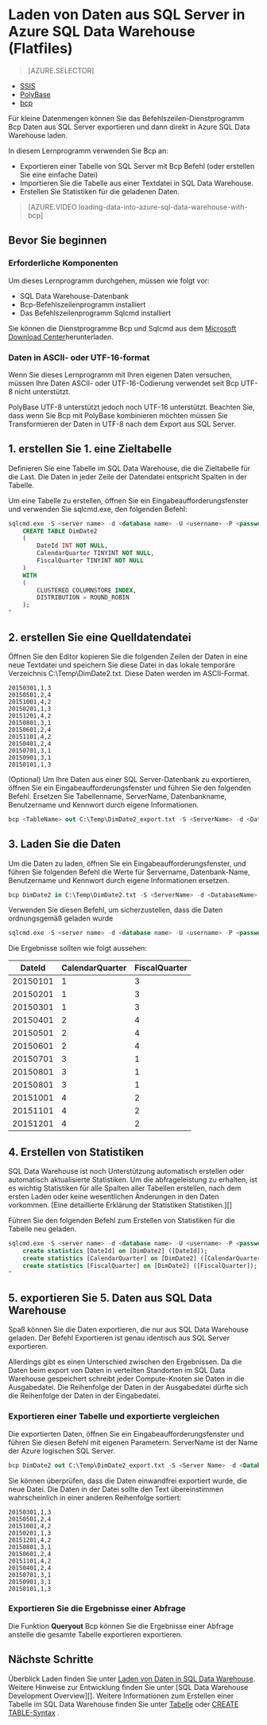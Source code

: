 <properties
   pageTitle="Laden von Daten aus SQL Server in Azure SQL Data Warehouse (Bcp) | Microsoft Azure"
   description="Für eine kleine Größe verwendet Bcp Daten aus SQL Server in Dateien exportieren und importieren Sie die Daten direkt in Azure SQL Data Warehouse."
   services="sql-data-warehouse"
   documentationCenter="NA"
   authors="lodipalm"
   manager="barbkess"
   editor=""/>

<tags
   ms.service="sql-data-warehouse"
   ms.devlang="NA"
   ms.topic="article"
   ms.tgt_pltfrm="NA"
   ms.workload="data-services"
   ms.date="06/30/2016"
   ms.author="lodipalm;barbkess;sonyama"/>


# <a name="load-data-from-sql-server-into-azure-sql-data-warehouse-flat-files"></a>Laden von Daten aus SQL Server in Azure SQL Data Warehouse (Flatfiles)

> [AZURE.SELECTOR]
- [SSIS](sql-data-warehouse-load-from-sql-server-with-integration-services.md)
- [PolyBase](sql-data-warehouse-load-from-sql-server-with-polybase.md)
- [bcp](sql-data-warehouse-load-from-sql-server-with-bcp.md)

Für kleine Datenmengen können Sie das Befehlszeilen-Dienstprogramm Bcp Daten aus SQL Server exportieren und dann direkt in Azure SQL Data Warehouse laden.

In diesem Lernprogramm verwenden Sie Bcp an:

- Exportieren einer Tabelle von SQL Server mit Bcp Befehl (oder erstellen Sie eine einfache Datei)
- Importieren Sie die Tabelle aus einer Textdatei in SQL Data Warehouse.
- Erstellen Sie Statistiken für die geladenen Daten.

>[AZURE.VIDEO loading-data-into-azure-sql-data-warehouse-with-bcp]

## <a name="before-you-begin"></a>Bevor Sie beginnen

### <a name="prerequisites"></a>Erforderliche Komponenten

Um dieses Lernprogramm durchgehen, müssen wie folgt vor:

- SQL Data Warehouse-Datenbank
- Bcp-Befehlszeilenprogramm installiert
- Das Befehlszeilenprogramm Sqlcmd installiert

Sie können die Dienstprogramme Bcp und Sqlcmd aus dem [Microsoft Download Center][]herunterladen.

### <a name="data-in-ascii-or-utf-16-format"></a>Daten in ASCII- oder UTF-16-format

Wenn Sie dieses Lernprogramm mit Ihren eigenen Daten versuchen, müssen Ihre Daten ASCII- oder UTF-16-Codierung verwendet seit Bcp UTF-8 nicht unterstützt. 

PolyBase UTF-8 unterstützt jedoch noch UTF-16 unterstützt. Beachten Sie, dass wenn Sie Bcp mit PolyBase kombinieren möchten müssen Sie Transformieren der Daten in UTF-8 nach dem Export aus SQL Server. 


## <a name="1-create-a-destination-table"></a>1. erstellen Sie 1. eine Zieltabelle

Definieren Sie eine Tabelle im SQL Data Warehouse, die die Zieltabelle für die Last. Die Daten in jeder Zeile der Datendatei entspricht Spalten in der Tabelle.

Um eine Tabelle zu erstellen, öffnen Sie ein Eingabeaufforderungsfenster und verwenden Sie sqlcmd.exe, den folgenden Befehl:


```sql
sqlcmd.exe -S <server name> -d <database name> -U <username> -P <password> -I -Q "
    CREATE TABLE DimDate2
    (
        DateId INT NOT NULL,
        CalendarQuarter TINYINT NOT NULL,
        FiscalQuarter TINYINT NOT NULL
    )
    WITH
    (
        CLUSTERED COLUMNSTORE INDEX,
        DISTRIBUTION = ROUND_ROBIN
    );
"
```


## <a name="2-create-a-source-data-file"></a>2. erstellen Sie eine Quelldatendatei

Öffnen Sie den Editor kopieren Sie die folgenden Zeilen der Daten in eine neue Textdatei und speichern Sie diese Datei in das lokale temporäre Verzeichnis C:\Temp\DimDate2.txt. Diese Daten werden im ASCII-Format.

```
20150301,1,3
20150501,2,4
20151001,4,2
20150201,1,3
20151201,4,2
20150801,3,1
20150601,2,4
20151101,4,2
20150401,2,4
20150701,3,1
20150901,3,1
20150101,1,3
```

(Optional) Um Ihre Daten aus einer SQL Server-Datenbank zu exportieren, öffnen Sie ein Eingabeaufforderungsfenster und führen Sie den folgenden Befehl. Ersetzen Sie Tabellenname, ServerName, Datenbankname, Benutzername und Kennwort durch eigene Informationen.

```sql
bcp <TableName> out C:\Temp\DimDate2_export.txt -S <ServerName> -d <DatabaseName> -U <Username> -P <Password> -q -c -t ','
```



## <a name="3-load-the-data"></a>3. Laden Sie die Daten
Um die Daten zu laden, öffnen Sie ein Eingabeaufforderungsfenster, und führen Sie folgenden Befehl die Werte für Servername, Datenbank-Name, Benutzername und Kennwort durch eigene Informationen ersetzen.

```sql
bcp DimDate2 in C:\Temp\DimDate2.txt -S <ServerName> -d <DatabaseName> -U <Username> -P <password> -q -c -t  ','
```

Verwenden Sie diesen Befehl, um sicherzustellen, dass die Daten ordnungsgemäß geladen wurde

```sql
sqlcmd.exe -S <server name> -d <database name> -U <username> -P <password> -I -Q "SELECT * FROM DimDate2 ORDER BY 1;"
```

Die Ergebnisse sollten wie folgt aussehen:

DateId |CalendarQuarter |FiscalQuarter
----------- |--------------- |-------------
20150101 |1 |3
20150201 |1 |3
20150301 |1 |3
20150401 |2 |4
20150501 |2 |4
20150601 |2 |4
20150701 |3 |1
20150801 |3 |1
20150801 |3 |1
20151001 |4 |2
20151101 |4 |2
20151201 |4 |2

## <a name="4-create-statistics"></a>4. Erstellen von Statistiken

SQL Data Warehouse ist noch Unterstützung automatisch erstellen oder automatisch aktualisierte Statistiken. Um die abfrageleistung zu erhalten, ist es wichtig Statistiken für alle Spalten aller Tabellen erstellen, nach dem ersten Laden oder keine wesentlichen Änderungen in den Daten vorkommen. [Eine detaillierte Erklärung der Statistiken Statistiken.][] 

Führen Sie den folgenden Befehl zum Erstellen von Statistiken für die Tabelle neu geladen.

```sql
sqlcmd.exe -S <server name> -d <database name> -U <username> -P <password> -I -Q "
    create statistics [DateId] on [DimDate2] ([DateId]);
    create statistics [CalendarQuarter] on [DimDate2] ([CalendarQuarter]);
    create statistics [FiscalQuarter] on [DimDate2] ([FiscalQuarter]);
"
```

## <a name="5-export-data-from-sql-data-warehouse"></a>5. exportieren Sie 5. Daten aus SQL Data Warehouse
Spaß können Sie die Daten exportieren, die nur aus SQL Data Warehouse geladen.  Der Befehl Exportieren ist genau identisch aus SQL Server exportieren.

Allerdings gibt es einen Unterschied zwischen den Ergebnissen. Da die Daten beim export von Daten in verteilten Standorten im SQL Data Warehouse gespeichert schreibt jeder Compute-Knoten sie Daten in die Ausgabedatei. Die Reihenfolge der Daten in der Ausgabedatei dürfte sich die Reihenfolge der Daten in der Eingabedatei.

### <a name="export-a-table-and-compare-exported-results"></a>Exportieren einer Tabelle und exportierte vergleichen

Die exportierten Daten, öffnen Sie ein Eingabeaufforderungsfenster und führen Sie diesen Befehl mit eigenen Parametern. ServerName ist der Name der Azure logischen SQL Server.

```sql
bcp DimDate2 out C:\Temp\DimDate2_export.txt -S <Server Name> -d <Database Name> -U <Username> -P <password> -q -c -t ','
```
Sie können überprüfen, dass die Daten einwandfrei exportiert wurde, die neue Datei. Die Daten in der Datei sollte den Text übereinstimmen wahrscheinlich in einer anderen Reihenfolge sortiert:

```
20150301,1,3
20150501,2,4
20151001,4,2
20150201,1,3
20151201,4,2
20150801,3,1
20150601,2,4
20151101,4,2
20150401,2,4
20150701,3,1
20150901,3,1
20150101,1,3
```

### <a name="export-the-results-of-a-query"></a>Exportieren Sie die Ergebnisse einer Abfrage

Die Funktion **Queryout** Bcp können Sie die Ergebnisse einer Abfrage anstelle die gesamte Tabelle exportieren exportieren. 

## <a name="next-steps"></a>Nächste Schritte
Überblick Laden finden Sie unter [Laden von Daten in SQL Data Warehouse][].
Weitere Hinweise zur Entwicklung finden Sie unter [SQL Data Warehouse Development Overview][].
Weitere Informationen zum Erstellen einer Tabelle im SQL Data Warehouse finden Sie unter [Tabelle][] oder [CREATE TABLE-Syntax][] .

<!--Image references-->

<!--Article references-->

[Laden von Daten in SQL Data Warehouse]: ./sql-data-warehouse-overview-load.md
[SQL Data Warehouse-Anwendungsentwicklung, Überblick]: ./sql-data-warehouse-overview-develop.md
[Tabelle]: ./sql-data-warehouse-tables-overview.md
[Statistik]: ./sql-data-warehouse-tables-statistics.md

<!--MSDN references-->
[bcp]: https://msdn.microsoft.com/library/ms162802.aspx
[CREATE TABLE-syntax]: https://msdn.microsoft.com/library/mt203953.aspx

<!--Other Web references-->
[Microsoft Download Center]: https://www.microsoft.com/download/details.aspx?id=36433
